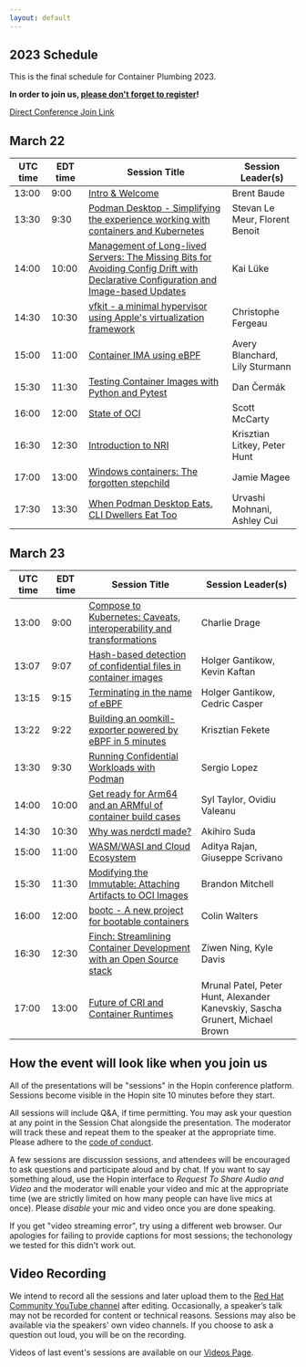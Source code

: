 ```yaml
---
layout: default
---
```



## 2023 Schedule

This is the final schedule for Container Plumbing 2023. 

**In order to join us, [please don't forget to register](/register)!** 

[Direct Conference Join Link](https://app.hopin.com/events/container-plumbing-days-2023-14e3f628-c5d2-42ac-80e8-451dae77b00d/)


## March 22

| UTC time | EDT time | Session Title                                                                                                                                                                                       | Session Leader(s) |
| -------- | -------- |-----------------------------------------------------------------------------------------------------------------------------------------------------------------------------------------------------| ----------------- |
| 13:00 | 9:00 | [Intro & Welcome](https://containerplumbing.org/sessions/2023/intro-welcome)                                                                                                            | Brent Baude | 
| 13:30 | 9:30 | [Podman Desktop - Simplifying the experience working with containers and Kubernetes](https://containerplumbing.org/sessions/2023/podman_desktop_s)                                                  | Stevan Le Meur, Florent Benoit | 
| 14:00 | 10:00 | [Management of Long-lived Servers: The Missing Bits for Avoiding Config Drift with Declarative Configuration and Image-based Updates](https://containerplumbing.org/sessions/2023/management_of_lo) | Kai Lüke |
| 14:30 | 10:30 | [vfkit - a minimal hypervisor using Apple's virtualization framework](https://containerplumbing.org/sessions/2023/vfkit_a_minimal_)                                                                 | Christophe Fergeau | 
| 15:00 | 11:00 | [Container IMA using eBPF](https://containerplumbing.org/sessions/2023/container_ima_us)                                                                                                            | Avery Blanchard, Lily Sturmann | 
| 15:30 | 11:30 | [Testing Container Images with Python and Pytest](https://containerplumbing.org/sessions/2023/testing_containe)                                                                                     | Dan Čermák | 
| 16:00 | 12:00 | [State of OCI](https://containerplumbing.org/sessions/2023/state_of_oci)                                                                                                                            | Scott McCarty | 
| 16:30 | 12:30 | [Introduction to NRI](https://containerplumbing.org/sessions/2023/introduction_to_)                                                                                                                 | Krisztian Litkey, Peter Hunt | 
| 17:00 | 13:00 | [Windows containers: The forgotten stepchild](https://containerplumbing.org/sessions/2023/windows_containe)                                                                                         | Jamie Magee | 
| 17:30 | 13:30 | [When Podman Desktop Eats, CLI Dwellers Eat Too](https://containerplumbing.org/sessions/2023/when_podman_desktop_eats)                                                                              | Urvashi Mohnani, Ashley Cui |

## March 23

| UTC time | EDT time | Session Title | Session Leader(s) |
| -------- | ------ | ---------------------------------------- | ---------- |
| 13:00 | 9:00 | [Compose to Kubernetes: Caveats, interoperability and transformations](https://containerplumbing.org/sessions/2023/compose_to_kuber) | Charlie Drage |
| 13:07 | 9:07 | [Hash-based detection of confidential files in container images](https://containerplumbing.org/sessions/2023/hash_based_detec) | Holger Gantikow, Kevin Kaftan |
| 13:15 | 9:15 | [Terminating in the name of eBPF](https://containerplumbing.org/sessions/2023/killing_in_the_n) | Holger Gantikow, Cedric Casper |
| 13:22 | 9:22 | [Building an oomkill-exporter powered by eBPF in 5 minutes](https://containerplumbing.org/sessions/2023/building_an_oomk) | Krisztian Fekete |
| 13:30 | 9:30 | [Running Confidential Workloads with Podman](https://containerplumbing.org/sessions/2023/running_confiden) | Sergio Lopez |
| 14:00 | 10:00 | [Get ready for Arm64 and an ARMful of container build cases](https://containerplumbing.org/sessions/2023/get_ready_for_ar) | Syl Taylor, Ovidiu Valeanu |
| 14:30 | 10:30 | [Why was nerdctl made?](https://containerplumbing.org/sessions/2023/why_was_nerdctl_) | Akihiro Suda |
| 15:00 | 11:00 | [WASM/WASI and Cloud Ecosystem](https://containerplumbing.org/sessions/2023/wasm_wasi_and_cl) | Aditya Rajan, Giuseppe Scrivano |
| 15:30 | 11:30 | [Modifying the Immutable: Attaching Artifacts to OCI Images](https://containerplumbing.org/sessions/2023/modifying_the_im) | Brandon Mitchell |
| 16:00 | 12:00 | [bootc - A new project for bootable containers](https://containerplumbing.org/sessions/2023/bootc_a_new_proj) | Colin Walters |
| 16:30 | 12:30 | [Finch: Streamlining Container Development with an Open Source stack](https://containerplumbing.org/sessions/2023/finch_streamlini) | Ziwen Ning, Kyle Davis |
| 17:00 | 13:00 | [Future of CRI and Container Runtimes](https://containerplumbing.org/sessions/2023/future_of_cri_an) | Mrunal Patel, Peter Hunt, Alexander Kanevskiy, Sascha Grunert, Michael Brown |


## How the event will look like when you join us

All of the presentations will be "sessions" in the Hopin conference platform. Sessions become visible in the Hopin site 10 minutes before they start.  

All sessions will include Q&A, if time permitting. You may ask your question at any point in the Session Chat alongside the presentation. The moderator will track these and repeat them to the speaker at the appropriate time. Please adhere to the [code of conduct](/conduct).

A few sessions are discussion sessions, and attendees will be encouraged to ask questions and participate aloud and by chat. If you want to say something aloud, use the Hopin interface to *Request To Share Audio and Video* and the moderator will enable your video and mic at the appropriate time (we are strictly limited on how many people can have live mics at once).  Please *disable* your mic and video once you are done speaking.

If you get "video streaming error", try using a different web browser. Our apologies for failing to provide captions for most sessions; the techonology we tested for this didn't work out.

## Video Recording

We intend to record all the sessions and later upload them to the [Red Hat Community YouTube channel](https://www.youtube.com/c/RedHatCommunity) after editing. Occasionally, a speaker’s talk may not be recorded for content or technical reasons. Sessions may also be available via the speakers' own video channels. If you choose to ask a question out loud, you will be on the recording.


Videos of last event's sessions are available on our [Videos Page](/videos).

